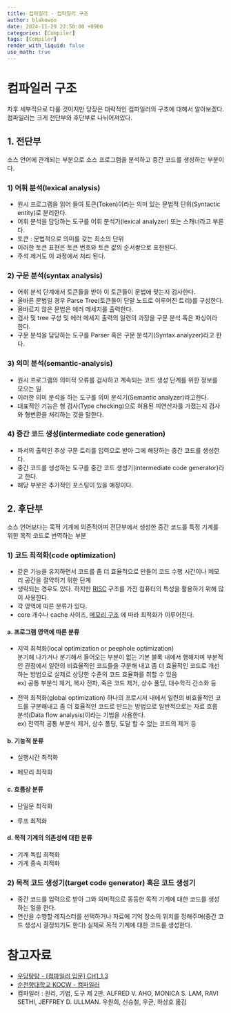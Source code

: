 ```yaml
---
title: 컴파일러 - 컴파일러 구조
author: blakewoo
date: 2024-11-29 22:50:00 +0900
categories: [Compiler]
tags: [Compiler] 
render_with_liquid: false
use_math: true
---
```


# 컴파일러 구조
차후 세부적으로 다룰 것이지만 당장은 대략적인 컴파일러의 구조에 대해서 알아보겠다.
컴파일러는 크게 전단부와 후단부로 나뉘어져있다.

## 1. 전단부
소스 언어에 관계되는 부분으로 소스 프로그램을 분석하고 중간 코드를 생성하는 부분이다.

### 1) 어휘 분석(lexical analysis)
- 원시 프로그램을 읽어 들여 토큰(Token)이라는 의미 있는 문법적 단위(Syntactic entity)로 분리한다.
- 어휘 분석을 담당하는 도구를 어휘 분석기(lexical analyzer) 또는 스캐너라고 부른다.
- 토큰 : 문법적으로 의미를 갖는 최소의 단위
- 이러한 토큰 표현은 토큰 번호와 토큰 값의 순서쌍으로 표현된다.  
- 주석 제거도 이 과정에서 처리 된다.

### 2) 구문 분석(syntax analysis)
- 어휘 분석 단계에서 토큰들을 받아 이 토큰들이 문법에 맞는지 검사한다.
- 올바른 문법일 경우 Parse Tree(토큰들이 단말 노드로 이루어진 트리)를 구성한다.  
- 올바르지 않은 문법은 에러 메세지를 출력한다.
- 검사 및 tree 구성 및 에러 메세지 출력의 일련의 과정을 구문 분석 혹은 파싱이라 한다.
- 구문 분석을 담당하는 도구를 Parser 혹은 구문 분석기(Syntax analyzer)라고 한다.

### 3) 의미 분석(semantic-analysis)
- 원시 프로그램의 의미적 오류를 검사하고 계속되는 코드 생성 단계를 위한 정보를 모으는 일
- 이러한 의미 분석을 하는 도구를 의미 분석기(Semantic analyzer)라고한다.
- 대표적인 기능은 형 검사(Type checking)으로 허용된 피연산자를 가졌는지 검사와 형변환을
  처리하는 것을 말한다.

### 4) 중간 코드 생성(intermediate code generation) 
- 파서의 출력인 추상 구문 트리를 입력으로 받아 그에 해당하는 중간 코드를 생성한다.
- 중간 코드를 생성하는 도구를 중간 코드 생성기(intermediate code generator)라고 한다.
- 해당 부분은 추가적인 포스팅이 있을 예정이다.

## 2. 후단부
소스 언어보다는 목적 기계에 의존적이며 전단부에서 생성한 중간 코드를 특정 기계를 위한 목적 코드로 번역하는 부분

### 1) 코드 최적화(code optimization)
- 같은 기능을 유지하면서 코드를 좀 더 효율적으로 만들어 코드 수행 시간이나 메모리 공간을 절약하기 위한 단계
- 생략되는 경우도 있다. 하지만 [RISC](https://blakewoo.github.io/posts/%EC%BB%B4%ED%93%A8%ED%84%B0%EA%B5%AC%EC%A1%B0-CPU-%EC%95%84%ED%82%A4%ED%85%8D%EC%B2%98-%EC%A2%85%EB%A5%98/) 구조를 가진
  컴퓨터의 특성을 활용하기 위해 많이 사용한다.
- 각 영역에 따른 분류가 있다.
- core 개수나 cache 사이즈, [메모리 구조](https://blakewoo.github.io/posts/%EC%BB%B4%ED%93%A8%ED%84%B0%EA%B5%AC%EC%A1%B0-%EB%A9%94%EB%AA%A8%EB%A6%AC%EA%B5%AC%EC%A1%B0%EC%97%90-%EB%94%B0%EB%A5%B8-%EC%86%8C%ED%94%84%ED%8A%B8%EC%9B%A8%EC%96%B4%EC%B5%9C%EC%A0%81%ED%99%94/) 
  에 따라 최적화가 이루어진다.

#### a. 프로그램 영역에 따른 분류
- 지역 최적화(local optimization or peephole optimization)   
  분기해 나가거나 분기해서 들어오는 부분이 없는 기본 블록 내에서 행해지며 부분적인 관점에서 일련의 비효율적인 코드들을 구분해 내고
  좀 더 효율적인 코드로 개선하는 방법으로 실제로 상당한 수준의 코드 효율화를 취할 수 있음   
  ex) 공통 부분식 제거, 복사 전파, 죽은 코드 제거, 상수 폴딩, 대수학적 간소화 등


- 전역 최적화(global optimization)
  하나의 프로시저 내에서 일련의 비효율적인 코드를 구분해내고 좀 더 효율적인 코드로 만드는 방법으로 일반적으로는 자료 흐름 분석(Data flow analysis)이라는 기법을 사용한다.   
  ex) 전역적 공통 부분식 제거, 상수 폴딩, 도달 할 수 없는 코드의 제거 등
  

#### b. 기능적 분류
- 실행시간 최적화

- 메모리 최적화

#### c. 흐름상 분류
- 단일문 최적화

- 루프 최적화

#### d. 목적 기계의 의존성에 대한 분류
- 기계 독립 최적화
- 기계 종속 최적화

### 2) 목적 코드 생성기(target code generator) 혹은 코드 생성기
- 중간 코드를 입력으로 받아 그와 의미적으로 동등한 목적 기계에 대한 코드를 생성하는 일을 한다.
- 연산을 수행할 레지스터를 선택하거나 자료에 기억 장소의 위치를 정해주며(중간 코드 생성시 결정되기도 한다) 실제로 목적 기계에 대한 코드를 생성한다.


# 참고자료
- [우당탕탕 - [컴파일러 입문] CH1_1.3](https://velog.io/@yeonheedong/CH11.3)
- [순천향대학교 KOCW - 컴파일러](http://www.kocw.net/home/cview.do?cid=483c036ed189cda6&ar=link_openapi)
- 컴파일러 : 원리, 기법, 도구 제 2판. ALFRED V. AHO, MONICA S. LAM, RAVI SETHI, JEFFREY D. ULLMAN. 우원희, 신승철, 우균, 하상호 옮김
